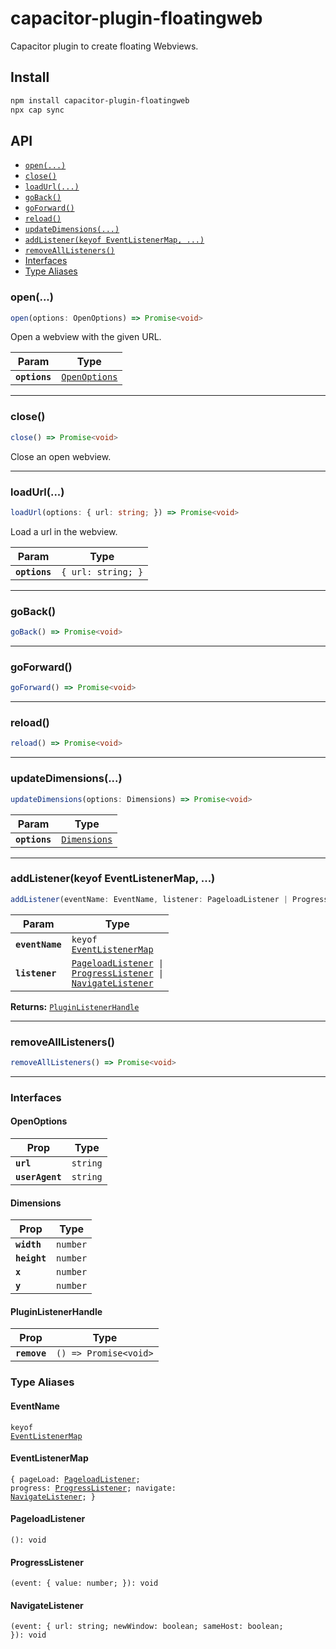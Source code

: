 # capacitor-plugin-floatingweb

Capacitor plugin to create floating Webviews.

## Install

```bash
npm install capacitor-plugin-floatingweb
npx cap sync
```

## API

<docgen-index>

* [`open(...)`](#open)
* [`close()`](#close)
* [`loadUrl(...)`](#loadurl)
* [`goBack()`](#goback)
* [`goForward()`](#goforward)
* [`reload()`](#reload)
* [`updateDimensions(...)`](#updatedimensions)
* [`addListener(keyof EventListenerMap, ...)`](#addlistenerkeyof-eventlistenermap)
* [`removeAllListeners()`](#removealllisteners)
* [Interfaces](#interfaces)
* [Type Aliases](#type-aliases)

</docgen-index>

<docgen-api>
<!--Update the source file JSDoc comments and rerun docgen to update the docs below-->

### open(...)

```typescript
open(options: OpenOptions) => Promise<void>
```

Open a webview with the given URL.

| Param         | Type                                                |
| ------------- | --------------------------------------------------- |
| **`options`** | <code><a href="#openoptions">OpenOptions</a></code> |

--------------------


### close()

```typescript
close() => Promise<void>
```

Close an open webview.

--------------------


### loadUrl(...)

```typescript
loadUrl(options: { url: string; }) => Promise<void>
```

Load a url in the webview.

| Param         | Type                          |
| ------------- | ----------------------------- |
| **`options`** | <code>{ url: string; }</code> |

--------------------


### goBack()

```typescript
goBack() => Promise<void>
```

--------------------


### goForward()

```typescript
goForward() => Promise<void>
```

--------------------


### reload()

```typescript
reload() => Promise<void>
```

--------------------


### updateDimensions(...)

```typescript
updateDimensions(options: Dimensions) => Promise<void>
```

| Param         | Type                                              |
| ------------- | ------------------------------------------------- |
| **`options`** | <code><a href="#dimensions">Dimensions</a></code> |

--------------------


### addListener(keyof EventListenerMap, ...)

```typescript
addListener(eventName: EventName, listener: PageloadListener | ProgressListener | NavigateListener) => PluginListenerHandle
```

| Param           | Type                                                                                                                                                                  |
| --------------- | --------------------------------------------------------------------------------------------------------------------------------------------------------------------- |
| **`eventName`** | <code>keyof <a href="#eventlistenermap">EventListenerMap</a></code>                                                                                                   |
| **`listener`**  | <code><a href="#pageloadlistener">PageloadListener</a> \| <a href="#progresslistener">ProgressListener</a> \| <a href="#navigatelistener">NavigateListener</a></code> |

**Returns:** <code><a href="#pluginlistenerhandle">PluginListenerHandle</a></code>

--------------------


### removeAllListeners()

```typescript
removeAllListeners() => Promise<void>
```

--------------------


### Interfaces


#### OpenOptions

| Prop            | Type                |
| --------------- | ------------------- |
| **`url`**       | <code>string</code> |
| **`userAgent`** | <code>string</code> |


#### Dimensions

| Prop         | Type                |
| ------------ | ------------------- |
| **`width`**  | <code>number</code> |
| **`height`** | <code>number</code> |
| **`x`**      | <code>number</code> |
| **`y`**      | <code>number</code> |


#### PluginListenerHandle

| Prop         | Type                                      |
| ------------ | ----------------------------------------- |
| **`remove`** | <code>() =&gt; Promise&lt;void&gt;</code> |


### Type Aliases


#### EventName

<code>keyof <a href="#eventlistenermap">EventListenerMap</a></code>


#### EventListenerMap

<code>{ pageLoad: <a href="#pageloadlistener">PageloadListener</a>; progress: <a href="#progresslistener">ProgressListener</a>; navigate: <a href="#navigatelistener">NavigateListener</a>; }</code>


#### PageloadListener

<code>(): void</code>


#### ProgressListener

<code>(event: { value: number; }): void</code>


#### NavigateListener

<code>(event: { url: string; newWindow: boolean; sameHost: boolean; }): void</code>

</docgen-api>
